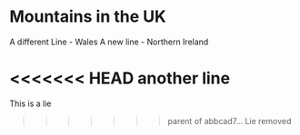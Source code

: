 Mountains in the UK
===================
A different Line - Wales
A new line - Northern Ireland

<<<<<<< HEAD
another line 
=======
This is a lie
>>>>>>> parent of abbcad7... Lie removed
